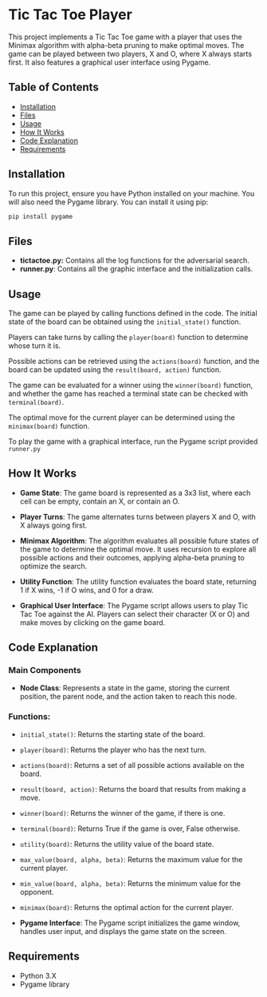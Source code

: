 # Tic Tac Toe Player

This project implements a Tic Tac Toe game with a player that uses the Minimax algorithm with alpha-beta pruning to make optimal moves. The game can be played between two players, X and O, where X always starts first. It also features a graphical user interface using Pygame.

## Table of Contents
- [Installation](#installation)
- [Files](#files)
- [Usage](#usage)
- [How It Works](#how-it-works)
- [Code Explanation](#code-explanation)
- [Requirements](#requirements)

## Installation

To run this project, ensure you have Python installed on your machine. You will also need the Pygame library. You can install it using pip:

```bash
pip install pygame
```

## Files
- **tictactoe.py:** Contains all the log functions for the adversarial search.
- **runner.py**: Contains all the graphic interface and the initialization calls. 

## Usage

The game can be played by calling functions defined in the code. The initial state of the board can be obtained using the `initial_state()` function.

Players can take turns by calling the `player(board)` function to determine whose turn it is.

Possible actions can be retrieved using the `actions(board)` function, and the board can be updated using the `result(board, action)` function.

The game can be evaluated for a winner using the `winner(board)` function, and whether the game has reached a terminal state can be checked with `terminal(board)`.

The optimal move for the current player can be determined using the `minimax(board)` function.

To play the game with a graphical interface, run the Pygame script provided `runner.py`

## How It Works

- **Game State**: The game board is represented as a 3x3 list, where each cell can be empty, contain an X, or contain an O.

- **Player Turns**: The game alternates turns between players X and O, with X always going first.

- **Minimax Algorithm**: The algorithm evaluates all possible future states of the game to determine the optimal move. It uses recursion to explore all possible actions and their outcomes, applying alpha-beta pruning to optimize the search.

- **Utility Function**: The utility function evaluates the board state, returning 1 if X wins, -1 if O wins, and 0 for a draw.

- **Graphical User Interface**: The Pygame script allows users to play Tic Tac Toe against the AI. Players can select their character (X or O) and make moves by clicking on the game board.

## Code Explanation

### Main Components

- **Node Class**: Represents a state in the game, storing the current position, the parent node, and the action taken to reach this node.

### Functions:

- `initial_state()`: Returns the starting state of the board.
- `player(board)`: Returns the player who has the next turn.
- `actions(board)`: Returns a set of all possible actions available on the board.
- `result(board, action)`: Returns the board that results from making a move.
- `winner(board)`: Returns the winner of the game, if there is one.
- `terminal(board)`: Returns True if the game is over, False otherwise.
- `utility(board)`: Returns the utility value of the board state.
- `max_value(board, alpha, beta)`: Returns the maximum value for the current player.
- `min_value(board, alpha, beta)`: Returns the minimum value for the opponent.
- `minimax(board)`: Returns the optimal action for the current player.

- **Pygame Interface**: The Pygame script initializes the game window, handles user input, and displays the game state on the screen.

## Requirements
- Python 3.X
- Pygame library